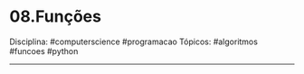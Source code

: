 # 08.Funções 
Disciplina: #computerscience #programacao
Tópicos: #algoritmos #funcoes #python 

---



